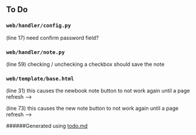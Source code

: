 ## To Do
### ``web/handler/config.py``
(line 17) need confirm password field?


### ``web/handler/note.py``
(line 59) checking / unchecking a checkbox should save the note


### ``web/template/base.html``
(line 31) this causes the newbook note button to not work again until a page refresh -->

(line 73) this causes the new note button to not work again until a page refresh -->

######Generated using [todo.md](https://github.com/charlesthomas/todo.md)
